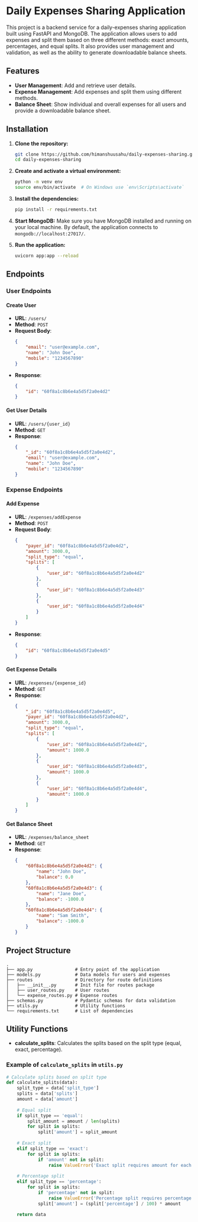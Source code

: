 
# Daily Expenses Sharing Application

This project is a backend service for a daily-expenses sharing application built using FastAPI and MongoDB. The application allows users to add expenses and split them based on three different methods: exact amounts, percentages, and equal splits. It also provides user management and validation, as well as the ability to generate downloadable balance sheets.

## Features
- **User Management**: Add and retrieve user details.
- **Expense Management**: Add expenses and split them using different methods.
- **Balance Sheet**: Show individual and overall expenses for all users and provide a downloadable balance sheet.

## Installation

1. **Clone the repository:**
    ```bash
    git clone https://github.com/himanshuusahu/daily-expenses-sharing.git
    cd daily-expenses-sharing
    ```

2. **Create and activate a virtual environment:**
    ```bash
    python -m venv env
    source env/bin/activate  # On Windows use `env\Scripts\activate`
    ```

3. **Install the dependencies:**
    ```bash
    pip install -r requirements.txt
    ```

4. **Start MongoDB:**
    Make sure you have MongoDB installed and running on your local machine. By default, the application connects to `mongodb://localhost:27017/`.

5. **Run the application:**
    ```bash
    uvicorn app:app --reload
    ```

## Endpoints

### User Endpoints

#### Create User
- **URL**: `/users/`
- **Method**: `POST`
- **Request Body**:
    ```json
    {
        "email": "user@example.com",
        "name": "John Doe",
        "mobile": "1234567890"
    }
    ```
- **Response**:
    ```json
    {
        "id": "60f8a1c8b6e4a5d5f2a0e4d2"
    }
    ```

#### Get User Details
- **URL**: `/users/{user_id}`
- **Method**: `GET`
- **Response**:
    ```json
    {
        "_id": "60f8a1c8b6e4a5d5f2a0e4d2",
        "email": "user@example.com",
        "name": "John Doe",
        "mobile": "1234567890"
    }
    ```

### Expense Endpoints

#### Add Expense
- **URL**: `/expenses/addExpense`
- **Method**: `POST`
- **Request Body**:
    ```json
    {
        "payer_id": "60f8a1c8b6e4a5d5f2a0e4d2",
        "amount": 3000.0,
        "split_type": "equal",
        "splits": [
            {
                "user_id": "60f8a1c8b6e4a5d5f2a0e4d2"
            },
            {
                "user_id": "60f8a1c8b6e4a5d5f2a0e4d3"
            },
            {
                "user_id": "60f8a1c8b6e4a5d5f2a0e4d4"
            }
        ]
    }
    ```
- **Response**:
    ```json
    {
        "id": "60f8a1c8b6e4a5d5f2a0e4d5"
    }
    ```

#### Get Expense Details
- **URL**: `/expenses/{expense_id}`
- **Method**: `GET`
- **Response**:
    ```json
    {
        "_id": "60f8a1c8b6e4a5d5f2a0e4d5",
        "payer_id": "60f8a1c8b6e4a5d5f2a0e4d2",
        "amount": 3000.0,
        "split_type": "equal",
        "splits": [
            {
                "user_id": "60f8a1c8b6e4a5d5f2a0e4d2",
                "amount": 1000.0
            },
            {
                "user_id": "60f8a1c8b6e4a5d5f2a0e4d3",
                "amount": 1000.0
            },
            {
                "user_id": "60f8a1c8b6e4a5d5f2a0e4d4",
                "amount": 1000.0
            }
        ]
    }
    ```

#### Get Balance Sheet
- **URL**: `/expenses/balance_sheet`
- **Method**: `GET`
- **Response**:
    ```json
    {
        "60f8a1c8b6e4a5d5f2a0e4d2": {
            "name": "John Doe",
            "balance": 0.0
        },
        "60f8a1c8b6e4a5d5f2a0e4d3": {
            "name": "Jane Doe",
            "balance": -1000.0
        },
        "60f8a1c8b6e4a5d5f2a0e4d4": {
            "name": "Sam Smith",
            "balance": -1000.0
        }
    }
    ```

## Project Structure

```
.
├── app.py                # Entry point of the application
├── models.py             # Data models for users and expenses
├── routes                # Directory for route definitions
│   ├── __init__.py       # Init file for routes package
│   ├── user_routes.py    # User routes
│   └── expense_routes.py # Expense routes
├── schemas.py            # Pydantic schemas for data validation
├── utils.py              # Utility functions
└── requirements.txt      # List of dependencies
```

## Utility Functions
- **calculate_splits**: Calculates the splits based on the split type (equal, exact, percentage).

### Example of `calculate_splits` in `utils.py`
```python
# Calculate splits based on split type
def calculate_splits(data):
    split_type = data['split_type']
    splits = data['splits']
    amount = data['amount']
    
    # Equal split
    if split_type == 'equal':
        split_amount = amount / len(splits)
        for split in splits:
            split['amount'] = split_amount
    
    # Exact split
    elif split_type == 'exact':
        for split in splits:
            if 'amount' not in split:
                raise ValueError('Exact split requires amount for each participant')
    
    # Percentage split
    elif split_type == 'percentage':
        for split in splits:
            if 'percentage' not in split:
                raise ValueError('Percentage split requires percentage for each participant')
            split['amount'] = (split['percentage'] / 100) * amount
    
    return data
```

